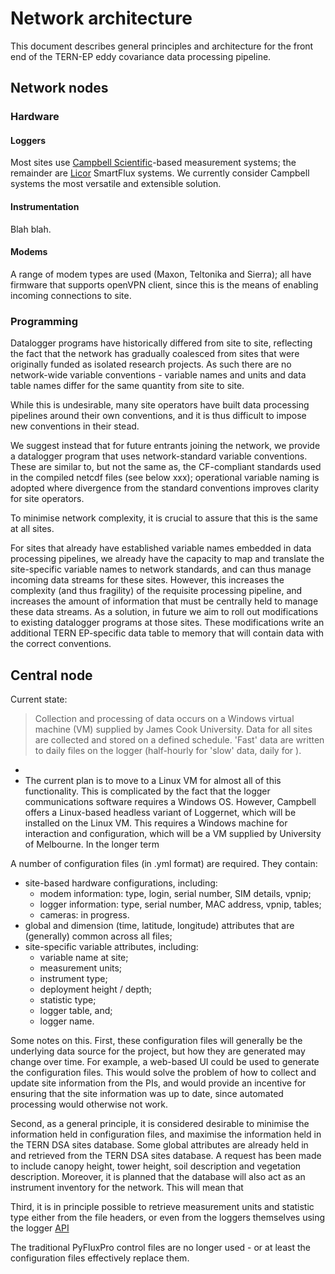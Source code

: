 # Network architecture

This document describes general principles and architecture for the front end of the TERN-EP eddy covariance data processing pipeline.


## Network nodes

### Hardware

#### Loggers

Most sites use [Campbell Scientific](https://www.campbellsci.com.au/)-based measurement systems; the remainder are [Licor](https://www.licor.com/env/products/eddy-covariance/) SmartFlux systems. We currently consider Campbell systems the most versatile and extensible solution.

#### Instrumentation

Blah blah.

#### Modems

A range of modem types are used (Maxon, Teltonika and Sierra); all have firmware that supports openVPN client, since this is the means of enabling incoming connections to site. 

### Programming

Datalogger programs have historically differed from site to site, reflecting the fact that the network has gradually coalesced from sites that were originally funded as isolated research projects. As such  there are no network-wide variable conventions - variable names and units and data table names differ for the same quantity from site to site. 

While this is undesirable, many site operators have built data processing pipelines around their own conventions, and it is thus difficult to impose new conventions in their stead.

We suggest instead that for future entrants joining the network, we provide a datalogger program that uses network-standard variable conventions. These are similar to, but not the same as, the CF-compliant standards used in the compiled netcdf files (see below xxx); operational variable naming is adopted where divergence from the standard conventions improves clarity for site operators. 

To minimise network complexity, it is crucial to assure that this is the same at all sites.

For sites that already have established variable names embedded in data processing pipelines, we already have the capacity to map and translate the site-specific variable names to network standards, and can thus manage incoming data streams for these sites. However, this increases the complexity (and thus fragility) of the requisite processing pipeline, and increases the amount of information that must be centrally held to manage these data streams. As a solution, in future we aim to roll out modifications to existing datalogger programs at those sites. These modifications write an additional TERN EP-specific data table to memory that will contain data with the correct conventions.

## Central node

Current state:
> Collection and processing of data occurs on a Windows virtual machine (VM) supplied by James Cook University. Data for all sites are collected and stored on a defined schedule. 'Fast' data are written to daily files on the logger  (half-hourly for 'slow' data, daily for ). 
* 
* The current plan is to move to a Linux VM for almost all of this functionality. This is complicated by the fact that the logger communications software requires a Windows OS. However, Campbell offers a Linux-based headless variant of Loggernet, which will be installed on the Linux VM. This requires a Windows machine for interaction and configuration, which will be a VM supplied by University of Melbourne. In the longer term 



A number of configuration files (in .yml format) are required. They contain:
* site-based hardware configurations, including:
    - modem information: type, login, serial number, SIM details, vpnip;
    - logger information: type, serial number, MAC address, vpnip, tables;
    - cameras: in progress.
* global and dimension (time, latitude, longitude) attributes that are (generally) common across all files;
* site-specific variable attributes, including:
    - variable name at site;
    - measurement units;
    - instrument type;
    - deployment height / depth;
    - statistic type;
    - logger table, and;
    - logger name. 

Some notes on this. First, these configuration files will generally be the underlying data source for the project, but how they are generated may change over time. For example, a web-based UI could be used to generate the configuration files. This would solve the problem of how to collect and update site information from the PIs, and would provide an incentive for ensuring that the site information was up to date, since automated processing would otherwise not work.

Second, as a general principle, it is considered desirable to minimise the information held in  configuration files, and maximise the information held in the TERN DSA sites database. Some global attributes are already held in and retrieved from the TERN DSA sites database. A request has been made to include canopy height, tower height, soil description and vegetation description. Moreover, it is planned that the database will also act as an instrument inventory for the network. This will mean that 

Third, it is in principle possible to retrieve measurement units and statistic type either from the file headers, or even from the loggers themselves using the logger [API](https://www.campbellsci.com.au/web-api-article)

The traditional PyFluxPro control files are no longer used - or at least the configuration files effectively replace them. 


